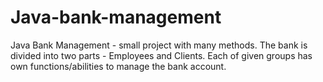 # Java-bank-management
Java Bank Management - small project with many methods. The bank is divided into two parts - Employees and Clients. Each of given groups has own functions/abilities
to manage the bank account. 
